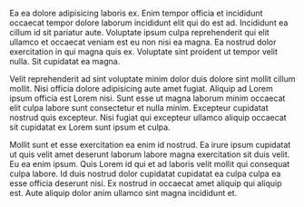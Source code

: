 Ea ea dolore adipisicing laboris ex. Enim tempor officia et incididunt occaecat tempor dolore laborum incididunt elit qui do est ad. Incididunt ea cillum id sit pariatur aute. Voluptate ipsum culpa reprehenderit qui elit ullamco et occaecat veniam est eu non nisi ea magna. Ea nostrud dolor exercitation in qui magna quis ex. Voluptate sint proident ut tempor velit nulla. Sit cupidatat ea magna.

Velit reprehenderit ad sint voluptate minim dolor duis dolore sint mollit cillum mollit. Nisi officia dolore adipisicing aute amet fugiat. Aliquip ad Lorem ipsum officia est Lorem nisi. Sunt esse ut magna laborum minim occaecat elit culpa labore sunt consectetur et nulla minim. Excepteur cupidatat nostrud quis excepteur. Nisi fugiat qui excepteur ullamco aliquip occaecat sit cupidatat ex Lorem sunt ipsum et culpa.

Mollit sunt et esse exercitation ea enim id nostrud. Ea irure ipsum cupidatat ut quis velit amet deserunt laborum labore magna exercitation sit duis velit. Eu ea enim ipsum. Quis Lorem id qui et ad laboris velit mollit qui consequat culpa labore. Id duis nostrud dolor cupidatat cupidatat ea culpa culpa ea esse officia deserunt nisi. Ex nostrud in occaecat amet aliquip qui aliquip est. Aute aliquip dolor anim ullamco sint magna incididunt et.